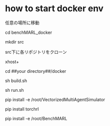 # how to start docker env
任意の場所に移動


cd benchMARL_docker


mkdir src


src下に各リポジトリをクローン


xhost+

cd ##your directory##/docker

sh build.sh

sh run.sh

pip install -e /root/VectorizedMultiAgentSimulator

pip install torchrl

pip install -e /root/BenchMARL
